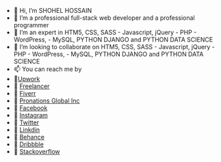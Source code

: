 - 👋 Hi, I’m SHOHEL HOSSAIN
- 👀 I’m a professional full-stack web developer and a professional programmer
- 🌱 I’m an expert in HTM5, CSS, SASS - Javascript, jQuery - PHP - WordPress, - MySQL, PYTHON DJANGO and PYTHON DATA SCIENCE
- 💞️ I’m looking to collaborate on HTM5, CSS, SASS - Javascript, jQuery - PHP - WordPress, - MySQL, PYTHON DJANGO and PYTHON DATA SCIENCE 
- 📫 You can reach me by 
- 🚀<a href="https://www.upwork.com/freelancers/~01661c187b66478ab5?viewMode=1" target="_blank">Upwork</a>
- 🚀 <a href="https://www.freelancer.com/u/shohelhossain.me" target="_blank">Freelancer</a>
- 🚀 <a href="https://www.fiverr.com/wordpressshohel" target="_blank">Fiverr</a>
- 🚀 <a href="https://pronations.com/" target="_blank">Pronations Global Inc</a>
- 🚀 <a href="https://www.facebook.com/developershohel" target="_blank">Facebook</a>
- 🚀 <a href="https://www.instagram.com/developershohel/" target="_blank">Instagram</a>
- 🚀 <a href="https://twitter.com/developershohel" target="_blank">Twitter</a>
- 🚀 <a href="https://www.linkedin.com/in/developershohel/" target="_blank">Linkdin</a>
- 🚀 <a href="https://www.behance.net/developershohel" target="_blank">Behance</a>
- 🚀 <a href="https://dribbble.com/developershohel" target="_blank">Dribbble</a>
- 🚀 <a href="https://stackoverflow.com/users/16760902/developer-shohel" target="_blank">Stackoverflow</a>

<!---
shohelhossain-me/shohelhossain-me is a ✨ special ✨ repository because its `README.md` (this file) appears on your GitHub profile.
You can click the Preview link to take a look at your changes.
--->
